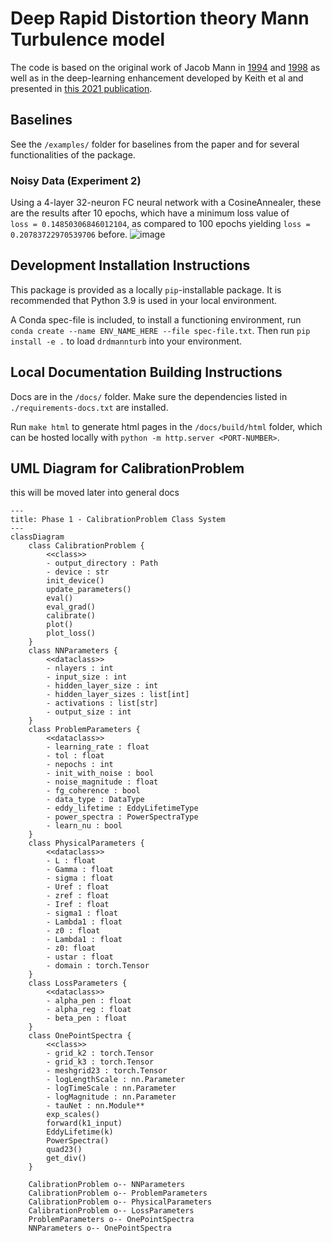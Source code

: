 # Deep Rapid Distortion theory Mann Turbulence model

The code is based on the original work of Jacob Mann in [1994](https://doi.org/10.1017/S0022112094001886) and [1998](https://doi.org/10.1016/S0266-8920(97)00036-2)
as well as in the deep-learning enhancement developed by Keith et al and presented in [this 2021 publication](https://arxiv.org/pdf/2107.11046.pdf). 

## Baselines

See the ``/examples/`` folder for baselines from the paper and for several functionalities of the package.

### Noisy Data (Experiment 2) 

Using a 4-layer 32-neuron FC neural network with a CosineAnnealer, these are the results after 10 epochs, which have a minimum loss value of  
``loss = 0.14850306846012104``, as compared to 100 epochs yielding ``loss = 0.20783722970539706`` before. 
![image](https://github.com/mjachi/WindGenerator/assets/74629347/838b8767-28c8-46cd-b349-5e2925255462)

## Development Installation Instructions 

This package is provided as a locally ``pip``-installable package. It is recommended that Python 3.9 is used in your local environment. 

A Conda spec-file is included, to install a functioning environment, run ``conda create --name ENV_NAME_HERE --file spec-file.txt``. Then run ``pip install -e .`` to load ``drdmannturb`` into your environment. 

## Local Documentation Building Instructions 

Docs are in the ``/docs/`` folder. Make sure the dependencies listed in ``./requirements-docs.txt`` are installed.

Run ``make html`` to generate html pages in the ``/docs/build/html`` folder, which can be hosted locally with ``python -m http.server <PORT-NUMBER>``. 

## UML Diagram for CalibrationProblem

this will be moved later into general docs

```mermaid
---
title: Phase 1 - CalibrationProblem Class System
---
classDiagram
    class CalibrationProblem {
        <<class>>
        - output_directory : Path
        - device : str
        init_device()
        update_parameters() 
        eval()
        eval_grad() 
        calibrate()
        plot()
        plot_loss()
    }
    class NNParameters {
        <<dataclass>>
        - nlayers : int
        - input_size : int
        - hidden_layer_size : int
        - hidden_layer_sizes : list[int]
        - activations : list[str]
        - output_size : int 
    }
    class ProblemParameters {
        <<dataclass>>
        - learning_rate : float
        - tol : float 
        - nepochs : int 
        - init_with_noise : bool 
        - noise_magnitude : float
        - fg_coherence : bool 
        - data_type : DataType
        - eddy_lifetime : EddyLifetimeType 
        - power_spectra : PowerSpectraType 
        - learn_nu : bool
    }
    class PhysicalParameters {
        <<dataclass>>
        - L : float 
        - Gamma : float 
        - sigma : float 
        - Uref : float 
        - zref : float 
        - Iref : float 
        - sigma1 : float 
        - Lambda1 : float 
        - z0 : float 
        - Lambda1 : float 
        - z0: float 
        - ustar : float 
        - domain : torch.Tensor
    }
    class LossParameters {
        <<dataclass>>
        - alpha_pen : float 
        - alpha_reg : float 
        - beta_pen : float 
    }
    class OnePointSpectra { 
        <<class>>
        - grid_k2 : torch.Tensor 
        - grid_k3 : torch.Tensor 
        - meshgrid23 : torch.Tensor 
        - logLengthScale : nn.Parameter
        - logTimeScale : nn.Parameter 
        - logMagnitude : nn.Parameter 
        - tauNet : nn.Module**
        exp_scales()
        forward(k1_input)
        EddyLifetime(k)
        PowerSpectra()
        quad23()
        get_div()
    }

    CalibrationProblem o-- NNParameters
    CalibrationProblem o-- ProblemParameters
    CalibrationProblem o-- PhysicalParameters
    CalibrationProblem o-- LossParameters
    ProblemParameters o-- OnePointSpectra
    NNParameters o-- OnePointSpectra
```